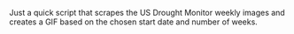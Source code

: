 Just a quick script that scrapes the US Drought Monitor weekly images and creates a GIF based on the chosen start date and number of weeks.
